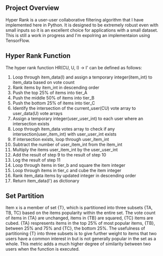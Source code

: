 ## Project Overview

Hyper Rank is a user-user collaborative filtering algorithm that I have implemented here in Python. It is designed to 
be extremely robust even with small inputs so it is an excellent choice for applications with a small dataset. This is still
a work in progress and I'm expolring an implementaion using TensorFlow. 

## Hyper Rank Function

The hyper rank function HR(CU, U, I) -> I' can be defined as follows:

1. Loop through item_data(I) and assign a temporary integer(item_int) to item_data based on vote count
2. Rank items by item_int in descending order
3. Push the top 25% of items into tier_A
4. Push the middle 50% of items into tier_B
5. Push the bottom 25% of items into tier_C
6. Identify the intersection of the current_user(CU) vote array to user_data(U) vote arrays
7. Assign a temporary integer(user_user_int) to each user where an intersection exists
8. Loop through item_data votes array to check if any intersection(user_item_int) with user_user_int exists
9. If intersection exists, loop through user_item_int
10. Subtract the number of user_item_int from the item_int
11. Multiply the items user_item_int by the user_user_int
12. Add the result of step 9 to the result of step 10
13. Log the result of step 11 
14. Loop through items in tier_b and square the item integer
15. Loop through items in tier_c and cube the item integer
16. Rank item_data items by updated integer in descending order
17. Return item_data(I') as dictionary

## Set Partition

Item x is a member of set {T}, which is partitioned into three subsets {TA, TB, TC} based on the items popularity within the entire set. The vote count of items in {TA} are unchanged, items in {TB} are squared, {TC} items are cubed. {TA} respresents items in the top 25% of most popular items, {TB}, between 25% and 75% and {TC}, the bottom 25%. The usefulness of partitioning {T} into three subsets is to give further weight to items that two users have a common interest in but is not generally popular in the set as a whole. This metric adds a much higher degree of similarity between two users when the function is executed.
